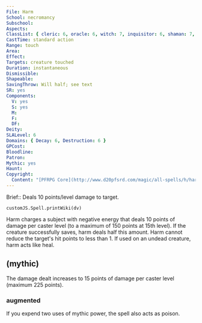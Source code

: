```yaml
---
File: Harm
School: necromancy
Subschool: 
Aspects: 
ClassList: { cleric: 6, oracle: 6, witch: 7, inquisitor: 6, shaman: 7, occultist: 6, spiritualist: 6 }
CastTime: standard action
Range: touch
Area: 
Effect: 
Targets: creature touched
Duration: instantaneous
Dismissible: 
Shapeable: 
SavingThrow: Will half; see text
SR: yes
Components:
  V: yes
  S: yes
  M: 
  F: 
  DF: 
Deity: 
SLALevel: 6
Domains: { Decay: 6, Destruction: 6 }
GPCost: 
Bloodline: 
Patron: 
Mythic: yes
Haunt: 
Copyright:
  Content: "[PFRPG Core](http://www.d20pfsrd.com/magic/all-spells/h/harm)"
---
```

Brief:: Deals 10 points/level damage to target.

```dataviewjs
customJS.Spell.printWiki(dv)
```

Harm charges a subject with negative energy that deals 10 points of damage per caster level (to a maximum of 150 points at 15th level). If the creature successfully saves, harm deals half this amount. Harm cannot reduce the target's hit points to less than 1.  If used on an undead creature, harm acts like heal.


## (mythic)

The damage dealt increases to 15 points of damage per caster level (maximum 225 points).


### augmented

If you expend two uses of mythic power, the spell also acts as poison.
